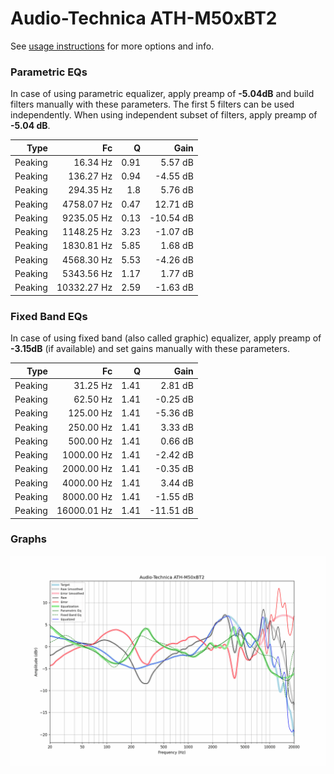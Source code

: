 # Audio-Technica ATH-M50xBT2
See [usage instructions](https://github.com/jaakkopasanen/AutoEq#usage) for more options and info.

### Parametric EQs
In case of using parametric equalizer, apply preamp of **-5.04dB** and build filters manually
with these parameters. The first 5 filters can be used independently.
When using independent subset of filters, apply preamp of **-5.04 dB**.

| Type    | Fc          |    Q | Gain      |
|--------:|------------:|-----:|----------:|
| Peaking | 16.34 Hz    | 0.91 | 5.57 dB   |
| Peaking | 136.27 Hz   | 0.94 | -4.55 dB  |
| Peaking | 294.35 Hz   | 1.8  | 5.76 dB   |
| Peaking | 4758.07 Hz  | 0.47 | 12.71 dB  |
| Peaking | 9235.05 Hz  | 0.13 | -10.54 dB |
| Peaking | 1148.25 Hz  | 3.23 | -1.07 dB  |
| Peaking | 1830.81 Hz  | 5.85 | 1.68 dB   |
| Peaking | 4568.30 Hz  | 5.53 | -4.26 dB  |
| Peaking | 5343.56 Hz  | 1.17 | 1.77 dB   |
| Peaking | 10332.27 Hz | 2.59 | -1.63 dB  |

### Fixed Band EQs
In case of using fixed band (also called graphic) equalizer, apply preamp of **-3.15dB**
(if available) and set gains manually with these parameters.

| Type    | Fc          |    Q | Gain      |
|--------:|------------:|-----:|----------:|
| Peaking | 31.25 Hz    | 1.41 | 2.81 dB   |
| Peaking | 62.50 Hz    | 1.41 | -0.25 dB  |
| Peaking | 125.00 Hz   | 1.41 | -5.36 dB  |
| Peaking | 250.00 Hz   | 1.41 | 3.33 dB   |
| Peaking | 500.00 Hz   | 1.41 | 0.66 dB   |
| Peaking | 1000.00 Hz  | 1.41 | -2.42 dB  |
| Peaking | 2000.00 Hz  | 1.41 | -0.35 dB  |
| Peaking | 4000.00 Hz  | 1.41 | 3.44 dB   |
| Peaking | 8000.00 Hz  | 1.41 | -1.55 dB  |
| Peaking | 16000.01 Hz | 1.41 | -11.51 dB |

### Graphs
![](./Audio-Technica%20ATH-M50xBT2.png)